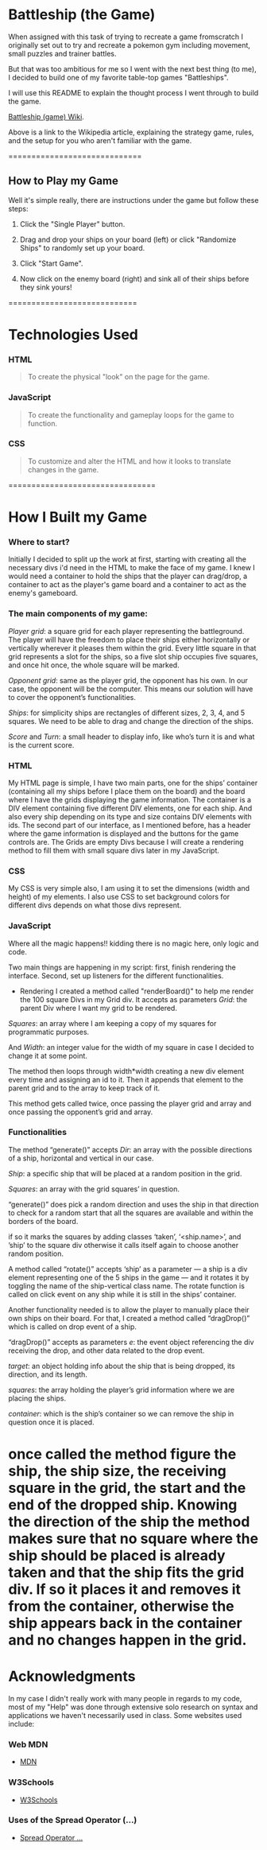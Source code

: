 # Battleship (the Game)
When assigned with this task of trying to recreate a game fromscratch I originally set out to try and recreate a pokemon gym including movement, small puzzles and trainer battles.

But that was too ambitious for me so I went with the next best thing (to me), I decided to build one of my favorite table-top games "Battleships".

I will use this README to explain the thought process I went through to build the game.

[Battleship (game) Wiki](https://en.wikipedia.org/wiki/Battleship_(game)).

Above is a link to the Wikipedia article, explaining the strategy game, rules, and the setup for you who aren't familiar with the game.

=============================
## How to Play my Game
Well it's simple really, there are instructions under the game but follow these steps:

1. Click the "Single Player" button.

2. Drag and drop your ships on your board (left) or click "Randomize Ships" to randomly set up your board.

3. Click "Start Game".

4. Now click on the enemy board (right) and sink all of their ships before they sink yours!

============================
# Technologies Used
### HTML
> To create the physical "look" on the page for the game.

### JavaScript
> To create the functionality and gameplay loops for the game to function.

### CSS
> To customize and alter the HTML and how it looks to translate changes in the game.

================================
# How I Built my Game

### Where to start?
Initially I decided to split up the work at first, starting with creating all the necessary divs i'd need in the HTML to make the face of my game. I knew I would need a container to hold the ships that the player can drag/drop, a container to act as the player's game board and a container to act as the enemy's gameboard.

### The main components of my game:
_Player grid_: a square grid for each player representing the battleground. The player will have the freedom to place their ships either horizontally or vertically wherever it pleases them within the grid.
Every little square in that grid represents a slot for the ships, so a five slot ship occupies five squares, and once hit once, the whole square will be marked.

_Opponent grid_: same as the player grid, the opponent has his own. In our case, the opponent will be the computer. This means our solution will have to cover the opponent’s functionalities.

_Ships_: for simplicity ships are rectangles of different sizes, 2, 3, 4, and 5 squares. We need to be able to drag and change the direction of the ships.

_Score_ and  _Turn_: a small header to display info, like who’s turn it is and what is the current score.

### HTML
My HTML page is simple, I have two main parts, one for the ships’ container (containing all my ships before I place them on the board) and the board where I have the grids displaying the game information. The container is a DIV element containing five different DIV elements, one for each ship. And also every ship depending on its type and size contains DIV elements with ids. The second part of our interface, as I mentioned before, has a header where the game information is displayed and the buttons for the game controls are. The Grids are empty Divs because I will create a rendering method to fill them with small square divs later in my JavaScript.

### CSS
My CSS is very simple also, I am using it to set the dimensions (width and height) of my elements. I also use CSS to set background colors for different divs depends on what those divs represent.

### JavaScript
Where all the magic happens!! kidding there is no magic here, only logic and code.

Two main things are happening in my script:
first, finish rendering the interface. Second, set up listeners for the different functionalities.

- Rendering
I created a method called "renderBoard()" to help me render the 100 square Divs in my Grid div. 
It accepts as parameters _Grid_: the parent Div where I want my grid to be rendered.

_Squares_: an array where I am keeping a copy of my squares for programmatic purposes.

And _Width_: an integer value for the width of my square in case I decided to change it at some point.

The method then loops through width*width creating a new div element every time and assigning an id to it.
Then it appends that element to the parent grid and to the array to keep track of it.

This method gets called twice, once passing the player grid and array and once passing the opponent’s grid and array.

### Functionalities
The method “generate()” accepts _Dir_: an array with the possible directions of a ship, horizontal and vertical in our case.

_Ship_: a specific ship that will be placed at a random position in the grid.

_Squares_: an array with the grid squares’ in question.

“generate()” does pick a random direction and uses the ship in that direction to check for a random start that all the squares are available and within the borders of the board.

if so it marks the squares by adding classes ‘taken’, ‘<ship.name>’, and ’ship’ to the square div otherwise it calls itself again to choose another random position.

A method called “rotate()” accepts ‘ship’ as a parameter — a ship is a div element representing one of the 5 ships in the game — and it rotates it by toggling the name of the ship-vertical class name. The rotate function is called on click event on any ship while it is still in the ships’ container.

Another functionality needed is to allow the player to manually place their own ships on their board. For that, I created a method called “dragDrop()” which is called on drop event of a ship.

“dragDrop()” accepts as parameters
_e_: the event object referencing the div receiving the drop, and other data related to the drop event.

_target_: an object holding info about the ship that is being dropped, its direction, and its length.

_squares_: the array holding the player’s grid information where we are placing the ships.

_container_: which is the ship’s container so we can remove the ship in question once it is placed.

once called the method figure the ship, the ship size, the receiving square in the grid, the start and the end of the dropped ship. Knowing the direction of the ship the method makes sure that no square where the ship should be placed is already taken and that the ship fits the grid div. If so it places it and removes it from the container, otherwise the ship appears back in the container and no changes happen in the grid.
===============================
# Acknowledgments
In my case I didn't really work with many people in regards to my code, most of my "Help" was done through extensive solo research on syntax and applications we haven't necessarily used in class.
Some websites used include:
### Web MDN
- [MDN](https://developer.mozilla.org/en-US/)

### W3Schools
- [W3Schools](https://www.w3schools.com/)

### Uses of the Spread Operator (...)
- [Spread Operator ...](https://codeburst.io/what-are-three-dots-in-javascript-6f09476b03e1)
